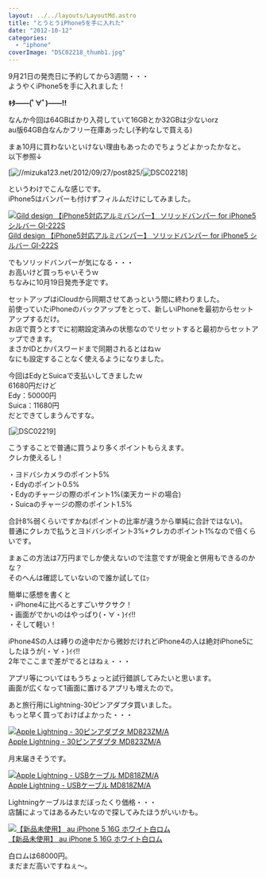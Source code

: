 ```yaml
---
layout: ../../layouts/LayoutMd.astro
title: "とうとうiPhone5を手に入れた"
date: "2012-10-12"
categories: 
  - "iphone"
coverImage: "DSC02218_thumb1.jpg"
---
```


9月21日の発売日に予約してから3週間・・・  
ようやくiPhone5を手に入れました！

**ｷﾀ――(ﾟ∀ﾟ)――!!**

なんか今回は64GBばかり入荷していて16GBとか32GBは少ないorz  
au版64GB白なんかフリー在庫あったし(予約なしで買える)

まぁ10月に買わないといけない理由もあったのでちょうどよかったかなと。  
以下参照↓

[![//mizuka123.net/2012/09/27/post825/](/wp/images/DSC02218.jpg "au版 iPhone5 ホワイト 16GBを予約した » みずかるちゃー | みずかるちゃー")![DSC02218](/wp/images/DSC02218_thumb.jpg "DSC02218")]

というわけでこんな感じです。  
iPhone5はバンパーも付けずフィルムだけにしてみました。

[![Gild design 【iPhone5対応アルミバンパー】 ソリッドバンパー for iPhone5 シルバー GI-222S](/wp/images/31XhGT83BkL._SL75_.jpg)  
Gild design 【iPhone5対応アルミバンパー】 ソリッドバンパー for iPhone5 シルバー GI-222S  
](https://www.amazon.co.jp/exec/obidos/ASIN/B009EONJ9C/mizuka123-22/ref=nosim)

でもソリッドバンパーが気になる・・・  
お高いけど買っちゃいそうｗ  
ちなみに10月19日発売予定です。

セットアップはiCloudから同期させてあっという間に終わりました。  
前使っていたiPhoneのバックアップをとって、新しいiPhoneを最初からセットアップするだけ。  
お店で買うとすでに初期設定済みの状態なのでリセットすると最初からセットアップできます。  
まさかIDとかパスワードまで同期されるとはねｗ  
なにも設定することなく使えるようになりました。

今回はEdyとSuicaで支払いしてきましたｗ  
61680円だけど  
Edy：50000円  
Suica：11680円  
だとできてしまうんですな。

[![DSC02219](/wp/images/DSC02219_thumb.jpg "DSC02219")]

こうすることで普通に買うより多くポイントもらえます。  
クレカ使えるし！

・ヨドバシカメラのポイント5%  
・Edyのポイント0.5%  
・Edyのチャージの際のポイント1%(楽天カードの場合)  
・Suicaのチャージの際のポイント1.5%

合計8%弱くらいですかね(ポイントの比率が違うから単純に合計ではない)。  
普通にクレカで払うとヨドバシポイント3%+クレカのポイント1%なので倍くらいです。

まぁこの方法は7万円までしか使えないので注意ですが現金と併用もできるのかな？  
そのへんは確認していないので誰か試して(ｴｯ

簡単に感想を書くと  
・iPhone4に比べるとすごいサクサク！  
・画面がでかいのはやっぱり(・∀・)ｲｲ!!  
・そして軽い！

iPhone4Sの人は縛りの途中だから微妙だけれどiPhone4の人は絶対iPhone5にしたほうが(・∀・)ｲｲ!!  
2年でここまで差がでるとはねぇ・・・

アプリ等についてはもうちょっと試行錯誤してみたいと思います。  
画面が広くなって1画面に置けるアプリも増えたので。

あと旅行用にLightning-30ピンアダプタ買いました。  
もっと早く買っておけばよかった・・・

[![Apple Lightning - 30ピンアダプタ MD823ZM/A](/wp/images/21%2BbaU9ko1L._SL75_.jpg)  
Apple Lightning - 30ピンアダプタ MD823ZM/A  
](https://www.amazon.co.jp/exec/obidos/ASIN/B009A3MEH0/mizuka123-22/ref=nosim)

月末届きそうです。

[![Apple Lightning - USBケーブル MD818ZM/A](/wp/images/31mHt-fd7cL._SL75_.jpg)  
Apple Lightning - USBケーブル MD818ZM/A  
](https://www.amazon.co.jp/exec/obidos/ASIN/B009A3MDWQ/mizuka123-22/ref=nosim)

Lightningケーブルはまだぼったくり価格・・・  
店舗によってはあるみたいなので探してみたほうがいいかも。

[![【新品未使用】 au iPhone 5 16G ホワイト白ロム](/wp/images/31Ax0vmAChL._SL75_.jpg)  
【新品未使用】 au iPhone 5 16G ホワイト白ロム  
](https://www.amazon.co.jp/exec/obidos/ASIN/B009EPILNK/mizuka123-22/ref=nosim)

白ロムは68000円。  
まだまだ高いですねぇ～。
